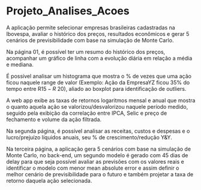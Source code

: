 # Projeto_Analises_Acoes
 
A aplicação permite selecionar empresas brasileiras cadastradas na Ibovespa, avaliar o histórico dos preços, resultados econômicos e gerar 5 cenários de previsibilidade com base na simulação de Monte Carlo.

Na página 01, é possível ter um resumo do histórico dos preços, acompanhar um gráfico de linha com a evolução diária em relação a média e mediana.

É possível analisar um histograma que mostra o % de vezes que uma ação ficou naquele range de valor (Exemplo: Ação da EmpresaYZ ficou 35% do tempo entre R$15 - R$ 20), aliado ao boxplot para identificação de outliers.

A web app exibe as taxas de retornos logaritmos mensal e anual que mostra o quanto aquela ação se valorizou/desvalorizou naquele período medido, seguido pela exibição da correlação entre IPCA, Selic e preço de fechamento e volume da ação filtrada.

Na segunda página, é possível analisar as receitas, custos e despesas e o lucro/prejuízo líquidos anuais, seu % de crescimento/redução Y&Y.

Na terceira página, a aplicação gera 5 cenários com base na simulação de Monte Carlo, no back-end, um segundo modelo é gerado com 45 dias de delay para que seja possível avaliar as previsões com os valores reais e identificar o modelo com menor mean absolute error e assim definir o melhor cenário de previsibilidade para o futuro e também projetar a taxa de retorno daquela ação selecionada.
